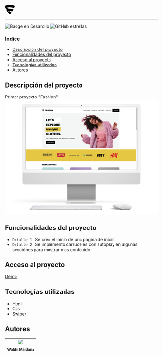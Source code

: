 ![Logo del proyecto](./recursos/imagenes/logo.png)  

<hr />

![Badge en Desarollo](https://img.shields.io/badge/Estado-En%20desarrollo-green)
![GitHub estrellas](https://img.shields.io/github/stars/zidjian?style=social)  
### Índice  
- [Descripción del proyecto](#Descripción-del-proyecto) 
- [Funcionalidades del proyecto](#Funcionalidades-del-proyecto)  
- [Acceso al proyecto](#Acceso-al-proyecto)  
- [Tecnologías utilizadas](#Tecnologías-utilizadas)  
- [Autores](#Autores)  
## Descripción del proyecto  
Primer proyecto "Fashion"   
![Mockup del proyecto](./recursos/imagenes/mockup.png)   
## Funcionalidades del proyecto 
- `Detalle 1:` Se creo el inicio de una pagina de inicio
- `Detalle 2:` Se implemento carruceles con autoplay en algunas secciónes para mostrar mas contenido
## Acceso al proyecto
[Demo](https://fashion-store-sable.vercel.app/)
## Tecnologías utilizadas
- Html
- Css
- Swiper
## Autores
| [<img src='https://www.github.com/zidjian.png' width=115><br><sub>Waldir Maidana </sub>](https://github.com/zidjian) |
| :---: |